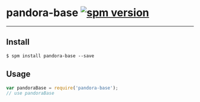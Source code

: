 # pandora-base [![spm version](http://127.0.0.1:3000/badge/pandora-base)](http://127.0.0.1:3000/package/pandora-base)

---



## Install

```
$ spm install pandora-base --save
```

## Usage

```js
var pandoraBase = require('pandora-base');
// use pandoraBase
```
